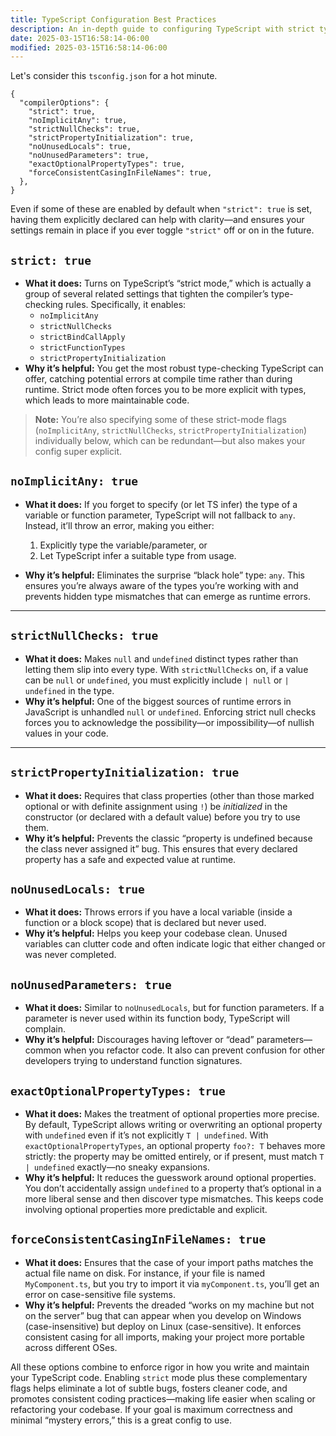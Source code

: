 ```yaml
---
title: TypeScript Configuration Best Practices
description: An in-depth guide to configuring TypeScript with strict type checking and other important compiler options for maximum safety and reliability.
date: 2025-03-15T16:58:14-06:00
modified: 2025-03-15T16:58:14-06:00
---
```


Let's consider this `tsconfig.json` for a hot minute.

```jsonc
{
  "compilerOptions": {
    "strict": true,
    "noImplicitAny": true,
    "strictNullChecks": true,
    "strictPropertyInitialization": true,
    "noUnusedLocals": true,
    "noUnusedParameters": true,
    "exactOptionalPropertyTypes": true,
    "forceConsistentCasingInFileNames": true,
  },
}
```

Even if some of these are enabled by default when `"strict": true` is set, having them explicitly declared can help with clarity—and ensures your settings remain in place if you ever toggle `"strict"` off or on in the future.

## `strict: true`

- **What it does:** Turns on TypeScript’s “strict mode,” which is actually a group of several related settings that tighten the compiler’s type-checking rules. Specifically, it enables:
  - `noImplicitAny`
  - `strictNullChecks`
  - `strictBindCallApply`
  - `strictFunctionTypes`
  - `strictPropertyInitialization`
- **Why it’s helpful:** You get the most robust type-checking TypeScript can offer, catching potential errors at compile time rather than during runtime. Strict mode often forces you to be more explicit with types, which leads to more maintainable code.

> **Note:** You’re also specifying some of these strict-mode flags (`noImplicitAny`, `strictNullChecks`, `strictPropertyInitialization`) individually below, which can be redundant—but also makes your config super explicit.

## `noImplicitAny: true`

- **What it does:** If you forget to specify (or let TS infer) the type of a variable or function parameter, TypeScript will not fallback to `any`. Instead, it’ll throw an error, making you either:

  1. Explicitly type the variable/parameter, or
  2. Let TypeScript infer a suitable type from usage.

- **Why it’s helpful:** Eliminates the surprise “black hole” type: `any`. This ensures you’re always aware of the types you’re working with and prevents hidden type mismatches that can emerge as runtime errors.

---

## `strictNullChecks: true`

- **What it does:** Makes `null` and `undefined` distinct types rather than letting them slip into every type. With `strictNullChecks` on, if a value can be `null` or `undefined`, you must explicitly include `| null` or `| undefined` in the type.
- **Why it’s helpful:** One of the biggest sources of runtime errors in JavaScript is unhandled `null` or `undefined`. Enforcing strict null checks forces you to acknowledge the possibility—or impossibility—of nullish values in your code.

---

## `strictPropertyInitialization: true`

- **What it does:** Requires that class properties (other than those marked optional or with definite assignment using `!`) be _initialized_ in the constructor (or declared with a default value) before you try to use them.
- **Why it’s helpful:** Prevents the classic “property is undefined because the class never assigned it” bug. This ensures that every declared property has a safe and expected value at runtime.

## `noUnusedLocals: true`

- **What it does:** Throws errors if you have a local variable (inside a function or a block scope) that is declared but never used.
- **Why it’s helpful:** Helps you keep your codebase clean. Unused variables can clutter code and often indicate logic that either changed or was never completed.

## `noUnusedParameters: true`

- **What it does:** Similar to `noUnusedLocals`, but for function parameters. If a parameter is never used within its function body, TypeScript will complain.
- **Why it’s helpful:** Discourages having leftover or “dead” parameters—common when you refactor code. It also can prevent confusion for other developers trying to understand function signatures.

## `exactOptionalPropertyTypes: true`

- **What it does:** Makes the treatment of optional properties more precise. By default, TypeScript allows writing or overwriting an optional property with `undefined` even if it’s not explicitly `T | undefined`. With `exactOptionalPropertyTypes`, an optional property `foo?: T` behaves more strictly: the property may be omitted entirely, or if present, must match `T | undefined` exactly—no sneaky expansions.
- **Why it’s helpful:** It reduces the guesswork around optional properties. You don’t accidentally assign `undefined` to a property that’s optional in a more liberal sense and then discover type mismatches. This keeps code involving optional properties more predictable and explicit.

## `forceConsistentCasingInFileNames: true`

- **What it does:** Ensures that the case of your import paths matches the actual file name on disk. For instance, if your file is named `MyComponent.ts`, but you try to import it via `myComponent.ts`, you’ll get an error on case-sensitive file systems.
- **Why it’s helpful:** Prevents the dreaded “works on my machine but not on the server” bug that can appear when you develop on Windows (case-insensitive) but deploy on Linux (case-sensitive). It enforces consistent casing for all imports, making your project more portable across different OSes.

All these options combine to enforce rigor in how you write and maintain your TypeScript code. Enabling `strict` mode plus these complementary flags helps eliminate a lot of subtle bugs, fosters cleaner code, and promotes consistent coding practices—making life easier when scaling or refactoring your codebase. If your goal is maximum correctness and minimal “mystery errors,” this is a great config to use.
